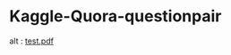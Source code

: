 # Kaggle-Quora-questionpair

<object data="https://github.com/quang2705/Kaggle-Quora-questionpair/blob/master/Question_pair_similarity.pdf" type="application/pdf" width="300" height="200">
  alt : <a href="https://github.com/quang2705/Kaggle-Quora-questionpair/blob/master/Question_pair_similarity.pdf">test.pdf</a>
</object>
